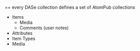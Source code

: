 == every DASe collection defines a set of AtomPub collections

  * Items
    * Media
    * Comments (user notes)
  * Attributes
  * Item Types
  * Media